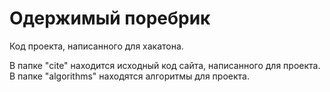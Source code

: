 # Одержимый поребрик

Код проекта, написанного для хакатона.

В папке "cite" находится исходный код сайта, написанного для проекта.
В папке "algorithms" находятся алгоритмы для проекта.
